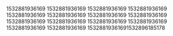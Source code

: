1532881936169
1532881936169
1532881936169
1532881936169
1532881936169
1532881936169
1532881936169
1532881936169
1532881936169
1532881936169
1532881936169
1532881936169
1532881936169
1532881936169
15328819361691532896185178